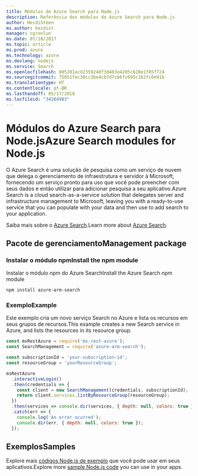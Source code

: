 ```yaml
---
title: Módulos do Azure Search para Node.js
description: Referência dos módulos do Azure Search para Node.js
author: HeidiSteen
ms.author: heidist
manager: cgronlun
ms.date: 07/18/2017
ms.topic: article
ms.prod: azure
ms.technology: azure
ms.devlang: nodejs
ms.service: Search
ms.openlocfilehash: 895281acd2359240f3d483e4205c628e1f85f724
ms.sourcegitcommit: 75051fec38cc3be4cb7d7cb6fc695c162fc0e91b
ms.translationtype: HT
ms.contentlocale: pt-BR
ms.lasthandoff: 05/17/2018
ms.locfileid: "34264983"
---
```

# <a name="azure-search-modules-for-nodejs"></a><span data-ttu-id="c217c-103">Módulos do Azure Search para Node.js</span><span class="sxs-lookup"><span data-stu-id="c217c-103">Azure Search modules for Node.js</span></span>

<span data-ttu-id="c217c-104">O Azure Search é uma solução de pesquisa como um serviço de nuvem que delega o gerenciamento de infraestrutura e servidor à Microsoft, fornecendo um serviço pronto para uso que você pode preencher com seus dados e então utilizar para adicionar pesquisa a seu aplicativo.</span><span class="sxs-lookup"><span data-stu-id="c217c-104">Azure Search is a cloud search-as-a-service solution that delegates server and infrastructure management to Microsoft, leaving you with a ready-to-use service that you can populate with your data and then use to add search to your application.</span></span>

<span data-ttu-id="c217c-105">Saiba mais sobre o [Azure Search](https://docs.microsoft.com/azure/search/search-what-is-azure-search).</span><span class="sxs-lookup"><span data-stu-id="c217c-105">Learn more about [Azure Search](https://docs.microsoft.com/azure/search/search-what-is-azure-search).</span></span>

## <a name="management-package"></a><span data-ttu-id="c217c-106">Pacote de gerenciamento</span><span class="sxs-lookup"><span data-stu-id="c217c-106">Management package</span></span>

### <a name="install-the-npm-module"></a><span data-ttu-id="c217c-107">Instalar o módulo npm</span><span class="sxs-lookup"><span data-stu-id="c217c-107">Install the npm module</span></span>

<span data-ttu-id="c217c-108">Instalar o módulo npm do Azure Search</span><span class="sxs-lookup"><span data-stu-id="c217c-108">Install the Azure Search npm module</span></span>

```bash
npm install azure-arm-search
```

### <a name="example"></a><span data-ttu-id="c217c-109">Exemplo</span><span class="sxs-lookup"><span data-stu-id="c217c-109">Example</span></span>

<span data-ttu-id="c217c-110">Este exemplo cria um novo serviço Search no Azure e lista os recursos em seus grupos de recursos.</span><span class="sxs-lookup"><span data-stu-id="c217c-110">This example creates a new Search service in Azure, and lists the resources in its resource group.</span></span>

```javascript
const msRestAzure = require('ms-rest-azure');
const SearchManagement = require('azure-arm-search');

const subscriptionId = 'your-subscription-id';
const resourceGroup = 'yourResourceGroup';

msRestAzure
  .interactiveLogin()
  .then(credentials => {
    const client = new SearchManagement(credentials, subscriptionId);
    return client.services.listByResourceGroup(resourceGroup);
  })
  .then(services => console.dir(services, { depth: null, colors: true }))
  .catch(err => {
    console.log('An error ocurred');
    console.dir(err, { depth: null, colors: true });
  });
```

## <a name="samples"></a><span data-ttu-id="c217c-111">Exemplos</span><span class="sxs-lookup"><span data-stu-id="c217c-111">Samples</span></span>

<span data-ttu-id="c217c-112">Explore mais [códigos Node.js de exemplo](https://azure.microsoft.com/resources/samples/?platform=nodejs) que você pode usar em seus aplicativos.</span><span class="sxs-lookup"><span data-stu-id="c217c-112">Explore more [sample Node.js code](https://azure.microsoft.com/resources/samples/?platform=nodejs) you can use in your apps.</span></span>
